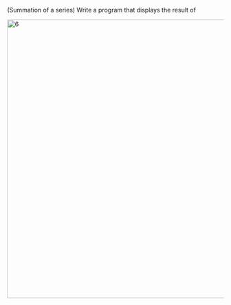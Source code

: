 (Summation of a series) Write a program that displays the result of


<img width="646" alt="6" src="https://user-images.githubusercontent.com/110309198/198868871-e8490ab9-891a-4ee9-af64-4f19e114c4fd.png">
